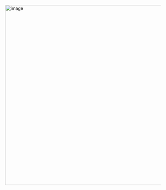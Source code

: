 <img width="1036" height="582" alt="image" src="https://github.com/user-attachments/assets/88e72aff-a56f-4b56-82b2-98556dd785a0" />
